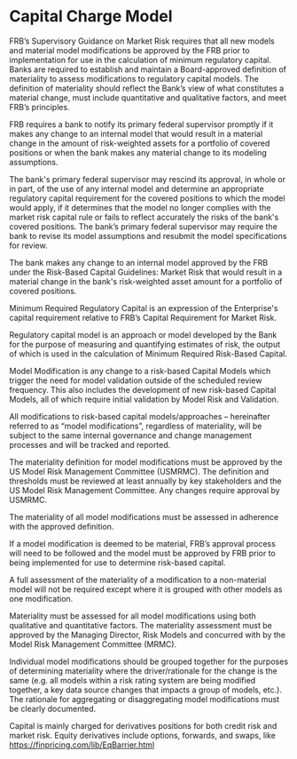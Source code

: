 # Capital Charge Model

FRB’s Supervisory Guidance on Market Risk requires that all new models and material model modifications be approved by the FRB prior to implementation for use in the calculation of minimum regulatory capital. Banks are required to establish and maintain a Board-approved definition of materiality to assess modifications to regulatory capital models. The definition of materiality should reflect the Bank’s view of what constitutes a material change, must include quantitative and qualitative factors, and meet FRB’s principles.

FRB requires a bank to notify its primary federal supervisor promptly if it makes any change to an internal model that would result in a material change in the amount of risk-weighted assets for a portfolio of covered positions or when the bank makes any material change to its modeling assumptions. 

The bank's primary federal supervisor may rescind its approval, in whole or in part, of the use of any internal model and determine an appropriate regulatory capital requirement for the covered positions to which the model would apply, if it determines that the model no longer complies with the market risk capital rule or fails to reflect accurately the risks of the bank's covered positions. The bank’s primary federal supervisor may require the bank to revise its model assumptions and resubmit the model specifications for review.

The bank makes any change to an internal model approved by the FRB under the Risk-Based Capital Guidelines: Market Risk that would result in a material change in the bank's risk-weighted asset amount for a portfolio of covered positions.

Minimum Required Regulatory Capital is an expression of the Enterprise's capital requirement relative to FRB’s Capital Requirement for Market Risk.

Regulatory capital model is an approach or model developed by the Bank for the purpose of measuring and quantifying estimates of risk, the output of which is used in the calculation of Minimum Required Risk-Based Capital.

Model Modification is any change to a risk-based Capital Models which trigger the need for model validation outside of the scheduled review frequency. This also includes the development of new risk-based Capital Models, all of which require initial validation by Model Risk and Validation.

All modifications to risk-based capital models/approaches – hereinafter referred to as “model modifications”, regardless of materiality, will be subject to the same internal governance and change management processes and will be tracked and reported.

The materiality definition for model modifications must be approved by the US Model Risk Management Committee (USMRMC). The definition and thresholds must be reviewed at least annually by key stakeholders and the US Model Risk Management Committee. Any changes require approval by USMRMC.

The materiality of all model modifications must be assessed in adherence with the approved definition.

If a model modification is deemed to be material, FRB’s approval process will need to be followed and the model must be approved by FRB prior to being implemented for use to determine risk-based capital.

A full assessment of the materiality of a modification to a non-material model will not be required except where it is grouped with other models as one modification.

Materiality must be assessed for all model modifications using both qualitative and quantitative factors. The materiality assessment must be approved by the Managing Director, Risk Models and concurred with by the Model Risk Management Committee (MRMC).

Individual model modifications should be grouped together for the purposes of determining materiality where the driver/rationale for the change is the same (e.g. all models within a risk rating system are being modified together, a key data source changes that impacts a group of models, etc.). The rationale for aggregating or disaggregating model modifications must be clearly documented. 

Capital is mainly charged for derivatives positions for both credit risk and market risk. Equity derivatives include options, forwards, and swaps, like https://finpricing.com/lib/EqBarrier.html

